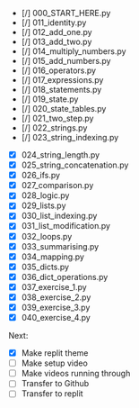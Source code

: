 - [/] 000_START_HERE.py
- [/] 011_identity.py
- [/] 012_add_one.py
- [/] 013_add_two.py
- [/] 014_multiply_numbers.py
- [/] 015_add_numbers.py
- [/] 016_operators.py
- [/] 017_expressions.py
- [/] 018_statements.py
- [/] 019_state.py
- [/] 020_state_tables.py
- [/] 021_two_step.py
- [/] 022_strings.py
- [/] 023_string_indexing.py
- [x] 024_string_length.py
- [x] 025_string_concatenation.py
- [x] 026_ifs.py
- [x] 027_comparison.py
- [x] 028_logic.py
- [x] 029_lists.py
- [x] 030_list_indexing.py
- [x] 031_list_modification.py
- [x] 032_loops.py
- [x] 033_summarising.py
- [x] 034_mapping.py
- [x] 035_dicts.py
- [x] 036_dict_operations.py
- [x] 037_exercise_1.py
- [x] 038_exercise_2.py
- [x] 039_exercise_3.py
- [x] 040_exercise_4.py

Next:

- [x] Make replit theme
- [ ] Make setup video
- [ ] Make videos running through
- [ ] Transfer to Github
- [ ] Transfer to replit
